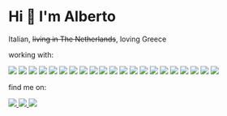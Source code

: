 <h1>Hi 👋 I'm Alberto</h1>

Italian, ~~living in The Netherlands~~, loving Greece</p>

<!--
  https://shields.io/
  https://simpleicons.org/
-->

working with:
<p>
  <img src="https://img.shields.io/badge/java-%23007396.svg?&style=for-the-badge&logo=java&logoColor=white"/>
  <img src="https://img.shields.io/badge/spring-%236DB33F.svg?&style=for-the-badge&logo=spring&logoColor=white"/>
  <img src="https://img.shields.io/badge/springboot-%236DB33F.svg?&style=for-the-badge&logo=springboot&logoColor=white"/>
  <img src="https://img.shields.io/badge/springbatch-%236DB33F.svg?&style=for-the-badge&logo=spring&logoColor=white"/>
  <img src="https://img.shields.io/badge/rabbitmq-%23FF6600.svg?&style=for-the-badge&logo=rabbitmq&logoColor=white"/>
  <img src="https://img.shields.io/badge/gnubash-%234EAA25.svg?&style=for-the-badge&logo=gnubash&logoColor=white"/>
  <img src="https://img.shields.io/badge/python-%233776AB.svg?&style=for-the-badge&logo=python&logoColor=white"/>
  <img src="https://img.shields.io/badge/github-%23000000.svg?&style=for-the-badge&logo=github&logoColor=white"/>
  <img src="https://img.shields.io/badge/netlify-%23139CAB.svg?&style=for-the-badge&logo=netlify&logoColor=white"/>
  <img src="https://img.shields.io/badge/aws-%23ff9d00.svg?&style=for-the-badge&logo=aws&logoColor=white"/>
  <img src="https://img.shields.io/badge/docker-%23007bff.svg?&style=for-the-badge&logo=docker&logoColor=white"/>
  <img src="https://img.shields.io/badge/kubernetes-%23007bff.svg?&style=for-the-badge&logo=kubernetes&logoColor=white"/>
  <img src="https://img.shields.io/badge/eclipseide-%232C2255.svg?&style=for-the-badge&logo=eclipseide&logoColor=white"/>
  <img src="https://img.shields.io/badge/visualstudiocode-%23007ACC.svg?&style=for-the-badge&logo=visualstudiocode&logoColor=white"/>
  <img src="https://img.shields.io/badge/vim-%23019733.svg?&style=for-the-badge&logo=vim&logoColor=white"/>
  <img src="https://img.shields.io/badge/jira-%230052CC.svg?&style=for-the-badge&logo=jira&logoColor=white"/>
  <img src="https://img.shields.io/badge/notion-%23000000.svg?&style=for-the-badge&logo=notion&logoColor=white"/>
  <img src="https://img.shields.io/badge/sonarqube-%234E9BCD.svg?&style=for-the-badge&logo=sonarqube&logoColor=white"/>
  <img src="https://img.shields.io/badge/apachemaven-%23C71A36.svg?&style=for-the-badge&logo=apachemaven&logoColor=white"/>
  <img src="https://img.shields.io/badge/slack-%234A154B.svg?&style=for-the-badge&logo=slack&logoColor=white"/>
  <img src="https://img.shields.io/badge/jenkins-%23DC3545.svg?&style=for-the-badge&logo=jenkins&logoColor=white"/>
</p>
  
find me on:  
<p>
  <a href="https://www.linkedin.com/in/albertorossotto/">
    <img src="https://img.shields.io/badge/linkedin%20-%230A66C2.svg?&style=for-the-badge&logo=linkedin&logoColor=white"/>
  </a>
  <a href="https://medium.com/@albertorossotto">
    <img src="https://img.shields.io/badge/medium%20-%23000000.svg?&style=for-the-badge&logo=medium&logoColor=white"/>
  </a>
  <a href="https://github.com/arossottoclim8">
    <img src="https://img.shields.io/badge/clim8%20-%2300a16a.svg?&style=for-the-badge&logo=github&logoColor=white"/>
  </a>
</p>
